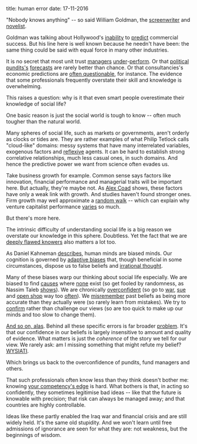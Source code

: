 title: human error
date: 17-11-2016

"Nobody knows anything" -- so said William Goldman, the [screenwriter](https://www.amazon.com/exec/obidos/ASIN/0446391174/thebigpictu09-20) and [novelist](https://en.wikipedia.org/wiki/William_Goldman).

Goldman was talking about Hollywood's [inability](https://www.economist.com/news/business/21591881-business-tinseltown-unpredictable-it-was-30-years-ago-even-now-nobody-knows) to [predict](https://www.amazon.co.uk/Hollywood-Economics-Uncertainty-Routledge-Contemporary/dp/0415312612) commercial success. But his line here is well known because he needn't have been: the same thing could be said with equal force in many other industries.

It is no secret that most unit trust [managers](https://www.bloomberg.com/view/articles/2014-05-21/hedge-funds-won-t-make-you-rich) [under](https://www.investorschronicle.co.uk/2015/11/24/comment/chris-dillow/another-mis-selling-scandal-zfwU3Ro1QD674rqOTnZlRP/article.html)-[perform](https://www.vanguard.co.uk/documents/adv/literature/case-for-index-fund-investing-uk-adviser-brief.pdf). Or that [political](https://repository.upenn.edu/cgi/viewcontent.cgi?article=1056&context=marketing_papers) [pundits's](https://www.newyorker.com/magazine/2005/12/05/everybodys-an-expert) [forecasts](https://www.project-syndicate.org/commentary/how-accurate-are-your-pet-pundits?barrier=true)[](https://www.newyorker.com/magazine/2005/12/05/everybodys-an-expert) are rarely better than chance. Or that consultancies's economic predictions are [often questionable](https://ritholtz.com/2016/04/161250/), for instance. The evidence that some professionals frequently overstate their skill and knowledge is overwhelming.

This raises a question: why is it that even smart people overestimate their knowledge of social life?

One basic reason is just the social world is tough to know -- often much tougher than the natural world.

Many spheres of social life, such as markets or governments, aren't orderly as clocks or tides are. They are rather examples of what Philip Tetlock calls "cloud-like" domains: messy systems that have many interrelated variables, exogenous factors and [reflexive](https://en.wikipedia.org/wiki/Positive_feedback#In_psychology) agents. It can be hard to establish strong correlative relationships, much less casual ones, in such domains. And hence the predictive power we want from science often evades us.

Take business growth for example. Common sense says factors like innovation, financial performance and managerial traits will be important here. But actually, they're maybe not. As [Alex Coad](ftp://papers.econ.mpg.de/evo/discussionpapers/2007-03.pdf) shows, these factors have only a weak link with growth. And studies haven't found stronger ones. Firm growth may well approximate a [random walk](https://en.wikipedia.org/wiki/Random_walk) -- which can explain why venture capitalist performance [varies](https://www.trustnet.com/venture-capital-trusts/price-performance?univ=VCT&Pf_sortedColumn=NP60M,UnitNameFull&Pf_sortedDirection=DESC) so much.

But there's more here.

The intrinsic difficulty of understanding social life is a big reason we overstate our knowledge in this sphere. Doubtless. Yet the fact that we are [deeply flawed knowers](https://en.wikipedia.org/wiki/Bounded_rationality) also matters a lot too.

As Daniel Kahneman [describes](https://www2.econ.iastate.edu/tesfatsi/JudgementAndChoice.MappingBoundedRationality.DKahneman2003.pdf), human minds are biased minds. Our cognition is governed by [adaptive biases](https://en.wikipedia.org/wiki/Adaptive_bias) that, though beneficial in some circumstances, dispose us to false beliefs and [irrational thought](https://en.wikipedia.org/wiki/List_of_cognitive_biases).

Many of these biases warp our thinking about social life especially. We are biased to find [causes](https://en.wikipedia.org/wiki/Magical_thinking) where [none](https://en.wikipedia.org/wiki/Illusion_of_control) exist (so get fooled by randomness, as Nassim Taleb [shows](https://en.wikipedia.org/wiki/Fooled_by_Randomness)). We are chronically [overconfident](https://en.wikipedia.org/wiki/Overconfidence_effect) (so go to [war](https://www.hup.harvard.edu/catalog.php?isbn=9780674015760), [sue](https://healy.econ.ohio-state.edu/papers/Moore_Healy-TroubleWithOverconfidence_WP.pdf) and [open shop](https://www.nesta.org.uk/sites/default/files/optimism_and_entrepreneurship_-_a_double-edged_sword.pdf) way too [often](https://www.jstor.org/stable/116990?seq=1#page_scan_tab_contents)). We [misremember](https://en.wikipedia.org/wiki/Hindsight_bias) past beliefs as being more accurate than they actually were (so rarely learn from mistakes). We try to [confirm](https://en.wikipedia.org/wiki/Confirmation_bias) rather than challenge our views (so are too quick to make up our minds and too slow to change them).

[And so on, alas](https://en.wikipedia.org/wiki/List_of_cognitive_biases). Behind all these specific errors is far broader [problem](https://medium.com/@davisdulin/defining-confidence-by-coherence-b8c1171b8197#.ybqbq9fg9). It's that our confidence in our beliefs is largely insensitive to amount and quality of evidence. What matters is just the *coherence* of the story we tell for our view. We rarely ask: am I missing something that might refute my belief? [WYSIATI](https://www.apa.org/monitor/2012/02/conclusions.aspx).

Which brings us back to the overconfidence of pundits, fund managers and others.

That such professionals often know less than they think doesn't bother me: knowing [your competency's edge](https://www.farnamstreetblog.com/2013/12/mental-model-circle-of-competence/) is hard. What bothers is that, in acting so confidently, they sometimes legitimise bad ideas -- like that the future is knowable with precision; that risk can always be managed away; and that countries are highly controllable.

Ideas like these partly enabled the Iraq war and financial crisis and are still widely held. It's the same old stupidity. And we won't learn until free admissions of ignorance are seen for what they are: not weakness, but the beginnings of wisdom.
